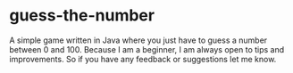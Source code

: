 # guess-the-number
A simple game written in Java where you just have to guess a number between 0 and 100.
Because I am a beginner, I am always open to tips and improvements. So if you have any feedback or suggestions let me know.
